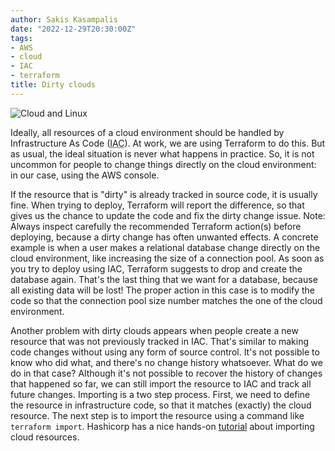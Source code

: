 ```yaml
---
author: Sakis Kasampalis
date: "2022-12-29T20:30:00Z"
tags:
- AWS
- cloud
- IAC
- terraform
title: Dirty clouds
---
```


![Cloud and Linux](/assets/cloud.png)

Ideally, all resources of a cloud environment should be handled by Infrastructure As Code (<abbr title="Infrastructure As Code">IAC</abbr>). At work, we are using Terraform to do this. But as usual, the ideal situation is never what happens in practice. So, it is not uncommon for people to change things directly on the cloud environment: in our case, using the AWS console.

If the resource that is "dirty" is already tracked in source code, it is usually fine. When trying to deploy, Terraform will report the difference, so that gives us the chance to update the code and fix the dirty change issue. Note: Always inspect carefully the recommended Terraform action(s) before deploying, because a dirty change has often unwanted effects. A concrete example is when a user makes a relational database change directly on the cloud environment, like increasing the size of a connection pool. As soon as you try to deploy using IAC, Terraform suggests to drop and create the database again. That's the last thing that we want for a database, because all existing data will be lost! The proper action in this case is to modify the code so that the connection pool size number matches the one of the cloud environment.

Another problem with dirty clouds appears when people create a new resource that was not previously tracked in IAC. That's similar to making code changes without using any form of source control. It's not possible to know who did what, and there's no change history whatsoever. What do we do in that case? Although it's not possible to recover the history of changes that happened so far, we can still import the resource to IAC and track all future changes. Importing is a two step process. First, we need to define the resource in infrastructure code, so that it matches (exactly) the cloud resource. The next step is to import the resource using a command like `terraform import`. Hashicorp has a nice hands-on 
[tutorial](https://developer.hashicorp.com/terraform/tutorials/state/state-import) about importing cloud resources.
